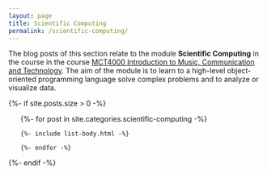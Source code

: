 ```yaml
---
layout: page
title: Scientific Computing
permalink: /scientific-computing/
---
```


The blog posts of this section relate to the module **Scientific Computing** in the course in the course [MCT4000 Introduction to Music, Communication and Technology](https://www.ntnu.edu/studies/courses/MCT4000). The aim of the module is to learn to a high-level object-oriented programming language solve complex problems and to analyze or visualize data.

{%- if site.posts.size > 0 -%}

  <!-- <h2 class="post-list-heading">{{ page.list_title | default: "Posts" }}</h2> -->
  <ul class="post-list">
    {%- for post in site.categories.scientific-computing -%}

    {%- include list-body.html -%}

    {%- endfor -%}

  </ul>
  {%- endif -%}
